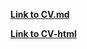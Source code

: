 **[Link to CV.md](https://evgeny-samoshin.github.io/rsschool-cv/cv)**

**[Link to CV-html](https://evgeny-samoshin.github.io/rsschool-cv/)**